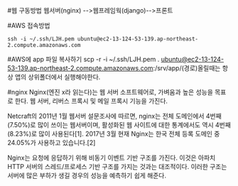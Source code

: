 #웹 구동방법 
	웹서버(nginx) -->웹프레임웍(django)-->프론트

#AWS 접속방법

	ssh -i ~/.ssh/LJH.pem ubuntu@ec2-13-124-53-139.ap-northeast-2.compute.amazonaws.com 
	
#AWS에 app 파일 복사하기 
	scp -r -i ~/.ssh/LJH.pem . ubuntu@ec2-13-124-53-139.ap-northeast-2.compute.amazonaws.com:/srv/app/(경로)올릴때는 항상 앱의 상위폴더에서 실행해야한다.

	
#nginx
Nginx(엔진 x라 읽는다)는 웹 서버 소프트웨어로, 가벼움과 높은 성능을 목표로 한다. 웹 서버, 리버스 프록시 및 메일 프록시 기능을 가진다.

Netcraft의 2011년 1월 웹서버 설문조사에 따르면, nginx는 전체 도메인에서 4번째(7.50%)로 많이 쓰이는 웹서버이며, 활성화된 웹 사이트에 대한 통계에서도 역시 4번째(8.23%)로 많이 사용된다[1]. 2017년 3월 현재 Nginx는 한국 전체 등록 도메인 중 24.05%가 사용하고 있습니다.[2]

Nginx는 요청에 응답하기 위해 비동기 이벤트 기반 구조를 가진다. 이것은 아파치 HTTP 서버의 스레드/프로세스 기반 구조를 가지는 것과는 대조적이다. 이러한 구조는 서버에 많은 부하가 생길 경우의 성능을 예측하기 쉽게 해준다.